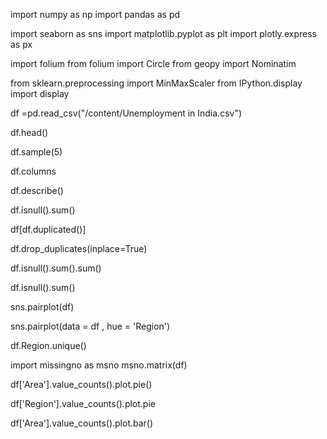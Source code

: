 import numpy as np
import pandas as pd

import seaborn as sns
import matplotlib.pyplot as plt
import plotly.express as px

import folium
from folium import Circle
from geopy import Nominatim

from sklearn.preprocessing import MinMaxScaler
from IPython.display import display

df =pd.read_csv("/content/Unemployment in India.csv")

df.head()

df.sample(5)

df.columns

df.describe()

df.isnull().sum()

df[df.duplicated()]

df.drop_duplicates(inplace=True)

df.isnull().sum().sum()

df.isnull().sum()

sns.pairplot(df)

sns.pairplot(data = df , hue = 'Region')

df.Region.unique()

import missingno as msno
msno.matrix(df)

df['Area'].value_counts().plot.pie()

df['Region'].value_counts().plot.pie

df['Area'].value_counts().plot.bar()
